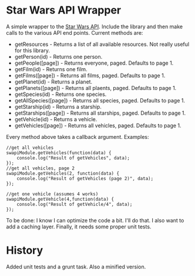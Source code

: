 Star Wars API Wrapper
===

A simple wrapper to the [Star Wars API](http://swapi.co/). Include the library and then make calls to the various API end points. Current methods are:

* getResources - Returns a list of all available resources. Not really useful for this library.
* getPerson(id) - Returns one person.
* getPeople([page]) - Returns everyone, paged. Defaults to page 1.
* getFilm(id) - Returns one film.
* getFilms([page]) - Returns all films, paged. Defaults to page 1.
* getPlanet(id) - Returns a planet.
* getPlanets([page]) - Returns all plaents, paged. Defaults to page 1.
* getSpecies(id) - Returns one species.
* getAllSpecies([page]) - Returns all species, paged. Defaults to page 1.
* getStarship(id) - Returns a starship.
* getStarships([page]) - Returns all starships, paged. Defaults to page 1.
* getVehicle(id) - Returns a vehicle.
* getVehicles([page]) - Returns all vehicles, paged. Defaults to page 1.

Every method above takes a callback argument. Examples:

	//get all vehicles
	swapiModule.getVehicles(function(data) {
		console.log("Result of getVehicles", data);
	});
	//get all vehicles, page 2
	swapiModule.getVehicles(2, function(data) {
		console.log("Result of getVehicles (page 2)", data);
	});

	//get one vehicle (assumes 4 works)
	swapiModule.getVehicle(4,function(data) {
		console.log("Result of getVehicle/4", data);
	});

To be done: I know I can optimize the code a bit. I'll do that. I also want to add a caching layer. Finally, it needs some proper unit tests.

History
===

Added unit tests and a grunt task. Also a minified version.
